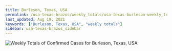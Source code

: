 ```yaml
---
title: Burleson, Texas, USA
permalink: /usa-texas-brazos/weekly_totals/usa-texas-burleson-weekly_totals.html
last_updated: Aug 19, 2021
keywords: ["Burleson, Texas, USA", "weekly totals"]
sidebar: usa-texas-brazos_sidebar
---
```


![Weekly Totals of Confirmed Cases for Burleson, Texas, USA](/covid_tracker/images/graphs/usa-texas-burleson-weekly_totals_graph.png)

